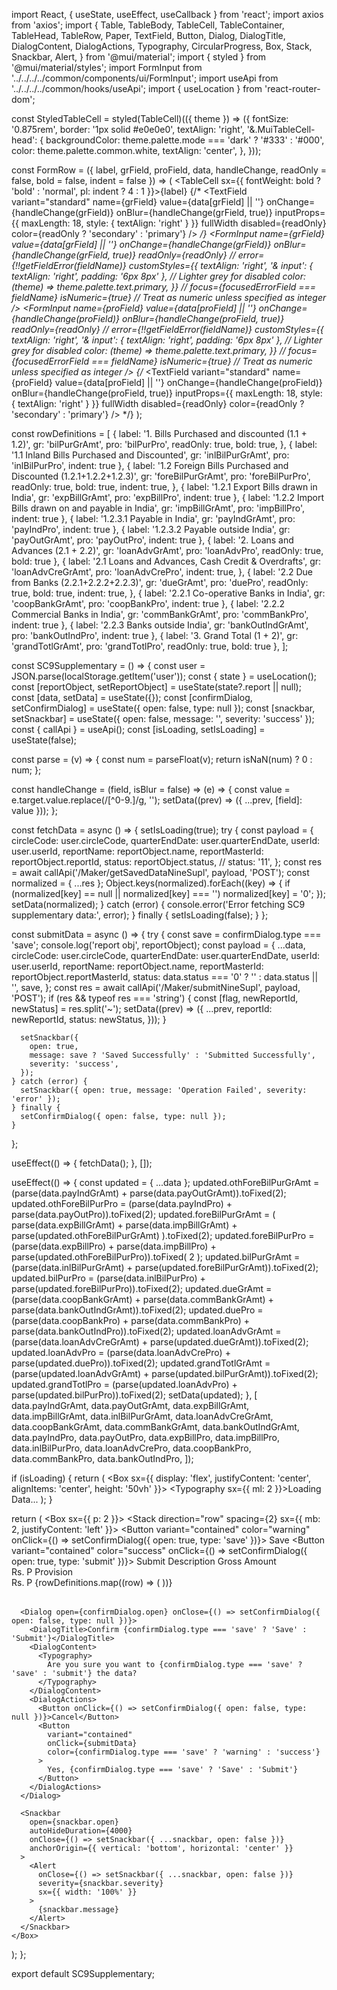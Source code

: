 import React, { useState, useEffect, useCallback } from 'react';
import axios from 'axios';
import {
  Table,
  TableBody,
  TableCell,
  TableContainer,
  TableHead,
  TableRow,
  Paper,
  TextField,
  Button,
  Dialog,
  DialogTitle,
  DialogContent,
  DialogActions,
  Typography,
  CircularProgress,
  Box,
  Stack,
  Snackbar,
  Alert,
} from '@mui/material';
import { styled } from '@mui/material/styles';
import FormInput from '../../../../common/components/ui/FormInput';
import useApi from '../../../../common/hooks/useApi';
import { useLocation } from 'react-router-dom';

const StyledTableCell = styled(TableCell)(({ theme }) => ({
  fontSize: '0.875rem',
  border: '1px solid #e0e0e0',
  textAlign: 'right',
  '&.MuiTableCell-head': {
    backgroundColor: theme.palette.mode === 'dark' ? '#333' : '#000',
    color: theme.palette.common.white,
    textAlign: 'center',
  },
}));

const FormRow = ({ label, grField, proField, data, handleChange, readOnly = false, bold = false, indent = false }) => (
  <TableRow>
    <TableCell sx={{ fontWeight: bold ? 'bold' : 'normal', pl: indent ? 4 : 1 }}>{label}</TableCell>
    <StyledTableCell>
      {/* <TextField
        variant="standard"
        name={grField}
        value={data[grField] || ''}
        onChange={handleChange(grField)}
        onBlur={handleChange(grField, true)}
        inputProps={{ maxLength: 18, style: { textAlign: 'right' } }}
        fullWidth
        disabled={readOnly}
        color={readOnly ? 'secondary' : 'primary'}
      /> */}
      <FormInput
        name={grField}
        value={data[grField] || ''}
        onChange={handleChange(grField)}
        onBlur={handleChange(grField, true)}
        readOnly={readOnly}
        //  error={!!getFieldError(fieldName)}
        customStyles={{
          textAlign: 'right',
          '& input': { textAlign: 'right', padding: '6px 8px' },
          // Lighter grey for disabled
          color: (theme) => theme.palette.text.primary,
        }}
        //  focus={focusedErrorField === fieldName}
        isNumeric={true} // Treat as numeric unless specified as integer
      />
    </StyledTableCell>
    <StyledTableCell>
      <FormInput
        name={proField}
        value={data[proField] || ''}
        onChange={handleChange(proField)}
        onBlur={handleChange(proField, true)}
        readOnly={readOnly}
        //  error={!!getFieldError(fieldName)}
        customStyles={{
          textAlign: 'right',
          '& input': { textAlign: 'right', padding: '6px 8px' },
          // Lighter grey for disabled
          color: (theme) => theme.palette.text.primary,
        }}
        //  focus={focusedErrorField === fieldName}
        isNumeric={true} // Treat as numeric unless specified as integer
      />
      {/* <TextField
        variant="standard"
        name={proField}
        value={data[proField] || ''}
        onChange={handleChange(proField)}
        onBlur={handleChange(proField, true)}
        inputProps={{ maxLength: 18, style: { textAlign: 'right' } }}
        fullWidth
        disabled={readOnly}
        color={readOnly ? 'secondary' : 'primary'}
      /> */}
    </StyledTableCell>
  </TableRow>
);

const rowDefinitions = [
  {
    label: '1. Bills Purchased and discounted (1.1 + 1.2)',
    gr: 'bilPurGrAmt',
    pro: 'bilPurPro',
    readOnly: true,
    bold: true,
  },
  { label: '1.1 Inland Bills Purchased and Discounted', gr: 'inlBilPurGrAmt', pro: 'inlBilPurPro', indent: true },
  {
    label: '1.2 Foreign Bills Purchased and Discounted (1.2.1+1.2.2+1.2.3)',
    gr: 'foreBilPurGrAmt',
    pro: 'foreBilPurPro',
    readOnly: true,
    bold: true,
    indent: true,
  },
  { label: '1.2.1 Export Bills drawn in India', gr: 'expBillGrAmt', pro: 'expBillPro', indent: true },
  { label: '1.2.2 Import Bills drawn on and payable in India', gr: 'impBillGrAmt', pro: 'impBillPro', indent: true },
  { label: '1.2.3.1 Payable in India', gr: 'payIndGrAmt', pro: 'payIndPro', indent: true },
  { label: '1.2.3.2 Payable outside India', gr: 'payOutGrAmt', pro: 'payOutPro', indent: true },
  { label: '2. Loans and Advances (2.1 + 2.2)', gr: 'loanAdvGrAmt', pro: 'loanAdvPro', readOnly: true, bold: true },
  {
    label: '2.1 Loans and Advances, Cash Credit & Overdrafts',
    gr: 'loanAdvCreGrAmt',
    pro: 'loanAdvCrePro',
    indent: true,
  },
  {
    label: '2.2 Due from Banks (2.2.1+2.2.2+2.2.3)',
    gr: 'dueGrAmt',
    pro: 'duePro',
    readOnly: true,
    bold: true,
    indent: true,
  },
  { label: '2.2.1 Co-operative Banks in India', gr: 'coopBankGrAmt', pro: 'coopBankPro', indent: true },
  { label: '2.2.2 Commercial Banks in India', gr: 'commBankGrAmt', pro: 'commBankPro', indent: true },
  { label: '2.2.3 Banks outside India', gr: 'bankOutIndGrAmt', pro: 'bankOutIndPro', indent: true },
  { label: '3. Grand Total (1 + 2)', gr: 'grandTotlGrAmt', pro: 'grandTotlPro', readOnly: true, bold: true },
];

const SC9Supplementary = () => {
  const user = JSON.parse(localStorage.getItem('user'));
  const { state } = useLocation();
  const [reportObject, setReportObject] = useState(state?.report || null);
  const [data, setData] = useState({});
  const [confirmDialog, setConfirmDialog] = useState({ open: false, type: null });
  const [snackbar, setSnackbar] = useState({ open: false, message: '', severity: 'success' });
  const { callApi } = useApi();
  const [isLoading, setIsLoading] = useState(false);

  const parse = (v) => {
    const num = parseFloat(v);
    return isNaN(num) ? 0 : num;
  };

  const handleChange =
    (field, isBlur = false) =>
    (e) => {
      const value = e.target.value.replace(/[^0-9.]/g, '');
      setData((prev) => ({ ...prev, [field]: value }));
    };

  const fetchData = async () => {
    setIsLoading(true);
    try {
      const payload = {
        circleCode: user.circleCode,
        quarterEndDate: user.quarterEndDate,
        userId: user.userId,
        reportName: reportObject.name,
        reportMasterId: reportObject.reportId,
        status: reportObject.status,
        // status: '11',
      };
      const res = await callApi('/Maker/getSavedDataNineSupl', payload, 'POST');
      const normalized = { ...res };
      Object.keys(normalized).forEach((key) => {
        if (normalized[key] == null || normalized[key] === '') normalized[key] = '0';
      });
      setData(normalized);
    } catch (error) {
      console.error('Error fetching SC9 supplementary data:', error);
    } finally {
      setIsLoading(false);
    }
  };

  const submitData = async () => {
    try {
      const save = confirmDialog.type === 'save';
      console.log('report obj', reportObject);
      const payload = {
        ...data,
        circleCode: user.circleCode,
        quarterEndDate: user.quarterEndDate,
        userId: user.userId,
        reportName: reportObject.name,
        reportMasterId: reportObject.reportMasterId,
        status: data.status === '0' ? '' : data.status || '',
        save,
      };
      const res = await callApi('/Maker/submitNineSupl', payload, 'POST');
      if (res && typeof res === 'string') {
        const [flag, newReportId, newStatus] = res.split('~');
        setData((prev) => ({
          ...prev,
          reportId: newReportId,
          status: newStatus,
        }));
      }

      setSnackbar({
        open: true,
        message: save ? 'Saved Successfully' : 'Submitted Successfully',
        severity: 'success',
      });
    } catch (error) {
      setSnackbar({ open: true, message: 'Operation Failed', severity: 'error' });
    } finally {
      setConfirmDialog({ open: false, type: null });
    }
  };

  useEffect(() => {
    fetchData();
  }, []);

  useEffect(() => {
    const updated = { ...data };
    updated.othForeBilPurGrAmt = (parse(data.payIndGrAmt) + parse(data.payOutGrAmt)).toFixed(2);
    updated.othForeBilPurPro = (parse(data.payIndPro) + parse(data.payOutPro)).toFixed(2);
    updated.foreBilPurGrAmt = (
      parse(data.expBillGrAmt) +
      parse(data.impBillGrAmt) +
      parse(updated.othForeBilPurGrAmt)
    ).toFixed(2);
    updated.foreBilPurPro = (parse(data.expBillPro) + parse(data.impBillPro) + parse(updated.othForeBilPurPro)).toFixed(
      2
    );
    updated.bilPurGrAmt = (parse(data.inlBilPurGrAmt) + parse(updated.foreBilPurGrAmt)).toFixed(2);
    updated.bilPurPro = (parse(data.inlBilPurPro) + parse(updated.foreBilPurPro)).toFixed(2);
    updated.dueGrAmt = (parse(data.coopBankGrAmt) + parse(data.commBankGrAmt) + parse(data.bankOutIndGrAmt)).toFixed(2);
    updated.duePro = (parse(data.coopBankPro) + parse(data.commBankPro) + parse(data.bankOutIndPro)).toFixed(2);
    updated.loanAdvGrAmt = (parse(data.loanAdvCreGrAmt) + parse(updated.dueGrAmt)).toFixed(2);
    updated.loanAdvPro = (parse(data.loanAdvCrePro) + parse(updated.duePro)).toFixed(2);
    updated.grandTotlGrAmt = (parse(updated.loanAdvGrAmt) + parse(updated.bilPurGrAmt)).toFixed(2);
    updated.grandTotlPro = (parse(updated.loanAdvPro) + parse(updated.bilPurPro)).toFixed(2);
    setData(updated);
  }, [
    data.payIndGrAmt,
    data.payOutGrAmt,
    data.expBillGrAmt,
    data.impBillGrAmt,
    data.inlBilPurGrAmt,
    data.loanAdvCreGrAmt,
    data.coopBankGrAmt,
    data.commBankGrAmt,
    data.bankOutIndGrAmt,
    data.payIndPro,
    data.payOutPro,
    data.expBillPro,
    data.impBillPro,
    data.inlBilPurPro,
    data.loanAdvCrePro,
    data.coopBankPro,
    data.commBankPro,
    data.bankOutIndPro,
  ]);

  if (isLoading) {
    return (
      <Box sx={{ display: 'flex', justifyContent: 'center', alignItems: 'center', height: '50vh' }}>
        <CircularProgress />
        <Typography sx={{ ml: 2 }}>Loading Data...</Typography>
      </Box>
    );
  }

  return (
    <Box sx={{ p: 2 }}>
      <Stack direction="row" spacing={2} sx={{ mb: 2, justifyContent: 'left' }}>
        <Button variant="contained" color="warning" onClick={() => setConfirmDialog({ open: true, type: 'save' })}>
          Save
        </Button>
        <Button variant="contained" color="success" onClick={() => setConfirmDialog({ open: true, type: 'submit' })}>
          Submit
        </Button>
      </Stack>
      <TableContainer component={Paper}>
        <Table size="small">
          <TableHead>
            <TableRow>
              <StyledTableCell>Description</StyledTableCell>
              <StyledTableCell>
                Gross Amount
                <br />
                Rs. P
              </StyledTableCell>
              <StyledTableCell>
                Provision
                <br />
                Rs. P
              </StyledTableCell>
            </TableRow>
          </TableHead>
          <TableBody>
            {rowDefinitions.map((row) => (
              <FormRow
                key={row.gr}
                label={row.label}
                grField={row.gr}
                proField={row.pro}
                data={data}
                handleChange={handleChange}
                readOnly={row.readOnly}
                bold={row.bold}
                indent={row.indent}
              />
            ))}
          </TableBody>
        </Table>
      </TableContainer>

      <Dialog open={confirmDialog.open} onClose={() => setConfirmDialog({ open: false, type: null })}>
        <DialogTitle>Confirm {confirmDialog.type === 'save' ? 'Save' : 'Submit'}</DialogTitle>
        <DialogContent>
          <Typography>
            Are you sure you want to {confirmDialog.type === 'save' ? 'save' : 'submit'} the data?
          </Typography>
        </DialogContent>
        <DialogActions>
          <Button onClick={() => setConfirmDialog({ open: false, type: null })}>Cancel</Button>
          <Button
            variant="contained"
            onClick={submitData}
            color={confirmDialog.type === 'save' ? 'warning' : 'success'}
          >
            Yes, {confirmDialog.type === 'save' ? 'Save' : 'Submit'}
          </Button>
        </DialogActions>
      </Dialog>

      <Snackbar
        open={snackbar.open}
        autoHideDuration={4000}
        onClose={() => setSnackbar({ ...snackbar, open: false })}
        anchorOrigin={{ vertical: 'bottom', horizontal: 'center' }}
      >
        <Alert
          onClose={() => setSnackbar({ ...snackbar, open: false })}
          severity={snackbar.severity}
          sx={{ width: '100%' }}
        >
          {snackbar.message}
        </Alert>
      </Snackbar>
    </Box>
  );
};

export default SC9Supplementary;

